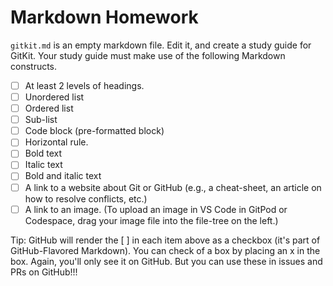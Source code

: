 # Markdown Homework

`gitkit.md` is an empty markdown file. Edit it, and create a study guide for GitKit.
Your study guide must make use of the following Markdown constructs.

- [ ] At least 2 levels of headings.
- [ ] Unordered list
- [ ] Ordered list
- [ ] Sub-list
- [ ] Code block (pre-formatted block)
- [ ] Horizontal rule.
- [ ] Bold text
- [ ] Italic text
- [ ] Bold and italic text
- [ ] A link to a website about Git or GitHub (e.g., a cheat-sheet, an article on how to resolve conflicts, etc.)
- [ ] A link to an image. (To upload an image in VS Code in GitPod or Codespace, drag your image file into the file-tree on the left.)

Tip: GitHub will render the [ ] in each item above as a checkbox (it's part of GitHub-Flavored Markdown). You can check of a box by placing an x in the box. Again, you'll only see it on GitHub. But you can use these in issues and PRs on GitHub!!!